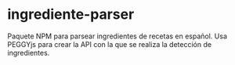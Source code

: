 # ingrediente-parser
Paquete NPM para parsear ingredientes de recetas en español. Usa PEGGYjs para crear la API con la que se realiza la detección de ingredientes.
